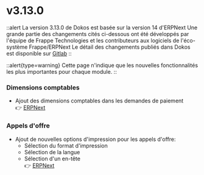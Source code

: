 # v3.13.0

::alert
La version 3.13.0 de Dokos est basée sur la version 14 d'ERPNext
Une grande partie des changements cités ci-dessous ont été développés par l'équipe de Frappe Technologies et les contributeurs aux logiciels de l'éco-système Frappe/ERPNext
Le détail des changements publiés dans Dokos est disponible sur [Gitlab](https://gitlab.com/dokos/dokos/-/releases/v3.13.0)
::

::alert{type=warning}
Cette page n'indique que les nouvelles fonctionnalités les plus importantes pour chaque module.
::


### Dimensions comptables

- Ajout des dimensions comptables dans les demandes de paiement  
:point_right: [ERPNext](https://github.com/frappe/erpnext/pull/33411)



### Appels d'offre

- Ajout de nouvelles options d'impression pour les appels d'offre:
  - Sélection du format d'impression
  - Sélection de la langue
  - Sélection d'un en-tête  
:point_right: [ERPNext](https://github.com/frappe/erpnext/pull/33339)